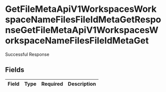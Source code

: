 # GetFileMetaApiV1WorkspacesWorkspaceNameFilesFileIdMetaGetResponseGetFileMetaApiV1WorkspacesWorkspaceNameFilesFileIdMetaGet

Successful Response


## Fields

| Field       | Type        | Required    | Description |
| ----------- | ----------- | ----------- | ----------- |